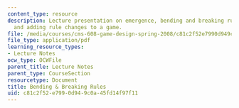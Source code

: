 ```yaml
---
content_type: resource
description: Lecture presentation on emergence, bending and breaking rules, cheating,
  and adding rule changes to a game.
file: /media/courses/cms-608-game-design-spring-2008/c81c2f52e7990d949c0a45fd14f97f11_MITCMS_608s08_lec24.pdf
file_type: application/pdf
learning_resource_types:
- Lecture Notes
ocw_type: OCWFile
parent_title: Lecture Notes
parent_type: CourseSection
resourcetype: Document
title: Bending & Breaking Rules
uid: c81c2f52-e799-0d94-9c0a-45fd14f97f11
---
```


